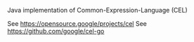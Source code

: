 Java implementation of Common-Expression-Language (CEL)

See https://opensource.google/projects/cel
See https://github.com/google/cel-go
